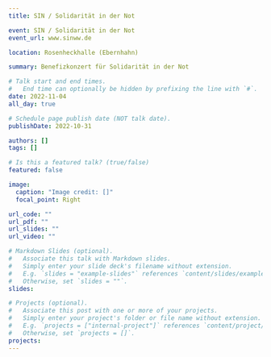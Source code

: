 ```yaml
---
title: SIN / Solidarität in der Not

event: SIN / Solidarität in der Not
event_url: www.sinww.de

location: Rosenheckhalle (Ebernhahn)

summary: Benefizkonzert für Solidarität in der Not

# Talk start and end times.
#   End time can optionally be hidden by prefixing the line with `#`.
date: 2022-11-04
all_day: true

# Schedule page publish date (NOT talk date).
publishDate: 2022-10-31

authors: []
tags: []

# Is this a featured talk? (true/false)
featured: false

image:
  caption: "Image credit: []"
  focal_point: Right

url_code: ""
url_pdf: ""
url_slides: ""
url_video: ""

# Markdown Slides (optional).
#   Associate this talk with Markdown slides.
#   Simply enter your slide deck's filename without extension.
#   E.g. `slides = "example-slides"` references `content/slides/example-slides.md`.
#   Otherwise, set `slides = ""`.
slides:

# Projects (optional).
#   Associate this post with one or more of your projects.
#   Simply enter your project's folder or file name without extension.
#   E.g. `projects = ["internal-project"]` references `content/project/deep-learning/index.md`.
#   Otherwise, set `projects = []`.
projects:
---
```

